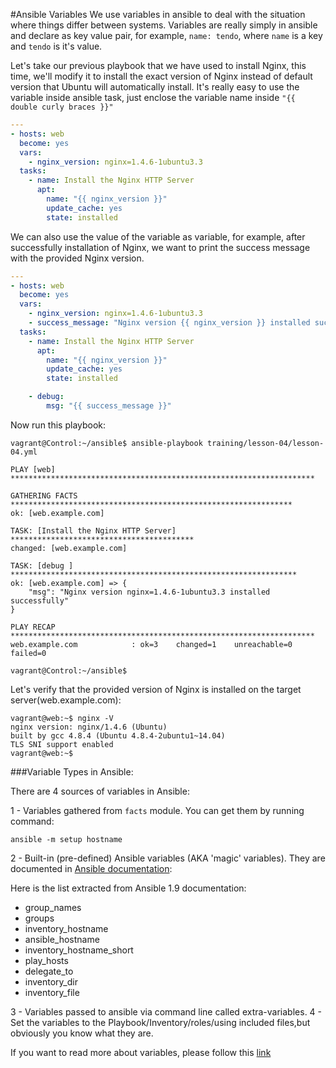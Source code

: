 #Ansible Variables
We use variables in ansible to deal with the situation where things differ between systems. Variables are really simply in ansible and
declare as key value pair, for example, `name: tendo`, where `name` is a key and `tendo` is it's value.

Let's take our previous playbook that we have used to install Nginx, this time, we'll modify it to install the exact version of Nginx instead of default version that Ubuntu will automatically install.
It's really easy to use the variable inside ansible task, just enclose the variable name inside `"{{ double curly braces }}"`
```yaml
---
- hosts: web
  become: yes
  vars:
    - nginx_version: nginx=1.4.6-1ubuntu3.3
  tasks:
    - name: Install the Nginx HTTP Server
      apt: 
        name: "{{ nginx_version }}"
        update_cache: yes 
        state: installed
```
 We can also use the value of the variable as variable, for example, after successfully installation of Nginx, we want to print the success message with the provided Nginx version.
```yaml
---
- hosts: web
  become: yes
  vars:
    - nginx_version: nginx=1.4.6-1ubuntu3.3
    - success_message: "Nginx version {{ nginx_version }} installed successfully"
  tasks:
    - name: Install the Nginx HTTP Server
      apt: 
        name: "{{ nginx_version }}"
        update_cache: yes 
        state: installed

    - debug:
        msg: "{{ success_message }}"
```
Now run this playbook:
```shell
vagrant@Control:~/ansible$ ansible-playbook training/lesson-04/lesson-04.yml

PLAY [web] ********************************************************************

GATHERING FACTS ***************************************************************
ok: [web.example.com]

TASK: [Install the Nginx HTTP Server] *****************************************
changed: [web.example.com]

TASK: [debug ] ****************************************************************
ok: [web.example.com] => {
    "msg": "Nginx version nginx=1.4.6-1ubuntu3.3 installed successfully"
}

PLAY RECAP ********************************************************************
web.example.com            : ok=3    changed=1    unreachable=0    failed=0

vagrant@Control:~/ansible$
```
Let's verify that the provided version of Nginx is installed on the target server(web.example.com):
```shell
vagrant@web:~$ nginx -V
nginx version: nginx/1.4.6 (Ubuntu)
built by gcc 4.8.4 (Ubuntu 4.8.4-2ubuntu1~14.04)
TLS SNI support enabled
vagrant@web:~$
```
###Variable Types in Ansible:

There are 4 sources of variables in Ansible:

1 - Variables gathered from `facts` module. You can get them by running command: 
```shell
ansible -m setup hostname
```
2 - Built-in (pre-defined) Ansible variables (AKA 'magic' variables). They are documented in [Ansible documentation](http://docs.ansible.com/playbooks_variables.html#magic-variables-and-how-to-access-information-about-other-hosts): 

Here is the list extracted from Ansible 1.9 documentation:

 - group_names 
 - groups 
 - inventory_hostname 
 - ansible_hostname
 - inventory_hostname_short 
 - play_hosts 
 - delegate_to 
 - inventory_dir
 - inventory_file

3 - Variables passed to ansible via command line called extra-variables. 
4 - Set the variables to the Playbook/Inventory/roles/using included files,but obviously you know what they are.

If you want to read more about variables, please follow this [link](http://docs.ansible.com/ansible/playbooks_variables.html)